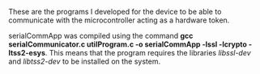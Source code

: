These are the programs I developed for the device to be able to communicate with the microcontroller acting as a hardware token.

serialCommApp was compiled using the command **gcc serialCommunicator.c utilProgram.c -o serialCommApp -lssl -lcrypto -ltss2-esys**. This means that the program requires the libraries *libssl-dev* and *libtss2-dev* to be installed on the system.
